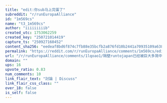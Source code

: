 ```yaml
---
title: "edit:你sub马上完蛋了"
subreddit: "r/runEuropaAlliance"
id: "1m569cs"
name: "t3_1m569cs"
author: "iiiiiiiiib"
created_utc: 1753062259
created_key: "250721014419"
capture_ts: "250927160452"
content_sha256: "eedeaf8bd6f874c7fb88e35bcfb2a876fd10b2441a70935109a63813ea5e64c6"
permalink: "https://reddit.com/r/runEuropaAlliance/comments/1m569cs/edit你sub马上完蛋了/"
url: "/r/runEuropaAlliance/comments/1lqoao1/隔壁runtojapan已经被巨大多简中墙内引流一级小号变成脑残问问版了_本sub还会远吗/"
domain: ""
ups: 16
upvote_ratio: 0.83
num_comments: 10
link_flair_text: "討論 | Discuss"
link_flair_css_class: ""
over_18: false
is_self: false
---
```


